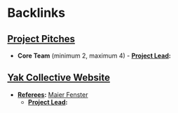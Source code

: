 
# Backlinks
## [Project Pitches](<Project Pitches.md>)
- **Core Team** (minimum 2, maximum 4) 
            - **[Project Lead](<Project Lead.md>):**

## [Yak Collective Website](<Yak Collective Website.md>)
- **[Referees](<Referees.md>):** [Maier Fenster](<Maier Fenster.md>)
    - **[Project Lead](<Project Lead.md>):**

